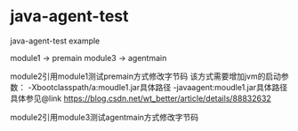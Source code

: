 # java-agent-test
java-agent-test example


module1 -> premain
module3 -> agentmain
        
        
module2引用module1测试premain方式修改字节码
该方式需要增加jvm的启动参数：
-Xbootclasspath/a:moudle1.jar具体路径 -javaagent:moudle1.jar具体路径
具体参见@link https://blog.csdn.net/wt_better/article/details/88832632

        
module2引用module3测试agentmain方式修改字节码
     
     
     
